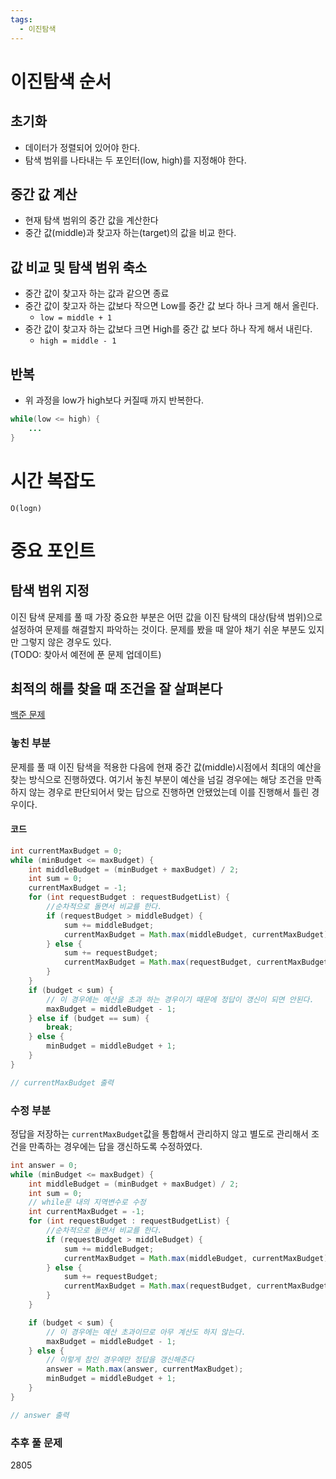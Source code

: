```yaml
---
tags:
  - 이진탐색
---
```

# 이진탐색 순서
## 초기화
- 데이터가 정렬되어 있어야 한다.
- 탐색 범위를 나타내는 두 포인터(low, high)를 지정해야 한다.
## 중간 값 계산
- 현재 탐색 범위의 중간 값을 계산한다
- 중간 값(middle)과 찾고자 하는(target)의 값을 비교 한다.
## 값 비교 및 탐색 범위 축소
- 중간 값이 찾고자 하는 값과 같으면 종료
- 중간 값이 찾고자 하는 값보다 작으면 Low를 중간 값 보다 하나 크게 해서 올린다.
	- `low = middle + 1`
- 중간 값이 찾고자 하는 값보다 크면 High를 중간 값 보다 하나 작게 해서 내린다.
	- `high = middle - 1`
## 반복
- 위 과정을 low가 high보다 커질때 까지 반복한다.
```java
while(low <= high) {
	...
}
```

# 시간 복잡도
`O(logn)`

# 중요 포인트
## 탐색 범위 지정
이진 탐색 문제를 풀 때 가장 중요한 부분은 어떤 값을 이진 탐색의 대상(탐색 범위)으로 설정하여 문제를 해결할지 파악하는 것이다.
문제를 봤을 때 알아 채기 쉬운 부분도 있지만 그렇지 않은 경우도 있다.   
(TODO: 찾아서 예전에 푼 문제 업데이트)
## 최적의 해를 찾을 때 조건을 잘 살펴본다
[백준 문제](https://www.acmicpc.net/problem/2512)
### 놓친 부분
문제를 풀 때 이진 탐색을 적용한 다음에 현재 중간 값(middle)시점에서 최대의 예산을 찾는 방식으로 진행하였다. 여기서 놓친 부분이 예산을 넘길 경우에는 해당 조건을 만족하지 않는 경우로 판단되어서 맞는 답으로 진행하면 안됐었는데 이를 진행해서 틀린 경우이다.
#### 코드
```Java
int currentMaxBudget = 0;
while (minBudget <= maxBudget) {
	int middleBudget = (minBudget + maxBudget) / 2;
	int sum = 0;
	currentMaxBudget = -1;
	for (int requestBudget : requestBudgetList) {
		//순차적으로 돌면서 비교를 한다.
		if (requestBudget > middleBudget) {
			sum += middleBudget;
			currentMaxBudget = Math.max(middleBudget, currentMaxBudget);
		} else {
			sum += requestBudget;
			currentMaxBudget = Math.max(requestBudget, currentMaxBudget);
		}
	}
    if (budget < sum) {
	    // 이 경우에는 예산을 초과 하는 경우이기 때문에 정답이 갱신이 되면 안된다.
		maxBudget = middleBudget - 1;
	} else if (budget == sum) {
		break;
	} else {
		minBudget = middleBudget + 1;
	}
}

// currentMaxBudget 출력
```

### 수정 부분
정답을 저장하는 `currentMaxBudget`값을 통합해서 관리하지 않고 별도로 관리해서 조건을 만족하는 경우에는 답을 갱신하도록 수정하였다.
```Java
int answer = 0;  
while (minBudget <= maxBudget) {  
	int middleBudget = (minBudget + maxBudget) / 2;  
	int sum = 0;  
	// while문 내의 지역변수로 수정
	int currentMaxBudget = -1;  
	for (int requestBudget : requestBudgetList) {  
		//순차적으로 돌면서 비교를 한다.  
		if (requestBudget > middleBudget) {  
			sum += middleBudget;  
			currentMaxBudget = Math.max(middleBudget, currentMaxBudget);  
		} else {  
			sum += requestBudget;  
			currentMaxBudget = Math.max(requestBudget, currentMaxBudget);  
		}  
	}  

	if (budget < sum) {  
		// 이 경우에는 예산 초과이므로 아무 계산도 하지 않는다.
		maxBudget = middleBudget - 1;  
	} else {  
		// 이렇게 참인 경우에만 정답을 갱신해준다
		answer = Math.max(answer, currentMaxBudget);  
		minBudget = middleBudget + 1;  
	}  
}

// answer 출력
```
### 추후 풀 문제
2805